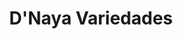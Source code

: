 ---
title: "D'Naya Variedades"
url: /santiago-de-los-caballeros/dnaya-variedades/
shop: Kramladen
---